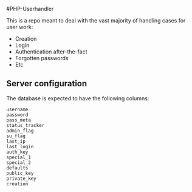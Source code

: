 #PHP-Userhandler

This is a repo meant to deal with the vast majority of handling cases for user work:

- Creation
- Login
- Authentication after-the-fact
- Forgotten passwords
- Etc


## Server configuration

The database is expected to have the following columns:

```
username
password
pass_meta
status_tracker
admin_flag
su_flag
last_ip
last_login
auth_key
special_1
special_2
defaults
public_key
private_key
creation
```
